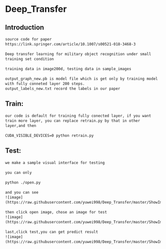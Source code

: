 # Deep_Transfer

## Introduction
    source code for paper https://link.springer.com/article/10.1007/s00521-018-3468-3

    Deep transfer learning for military object recognition under small training set condition

    training data in image200d, testing data in sample_images

    output_graph_new.pb is model file which is get only by training model with fully conneted layer 200 steps.
    output_labels_new.txt record the labels in our paper
 
## Train:
    our code is default for training fully conected layer, if you want train more layer, you can replace retrain.py by that in other layer,and then 
    
    CUDA_VISIBLE_DEVICES=0 python retrain.py
    
## Test:
    we make a sample visual interface for testing
    
    you can only 
    
    python ./open.py
    
    and you can see 
    ![image](https://raw.githubusercontent.com/yuwei998/Deep_Transfer/master/ShowImage/image1.png)
    
    then click open image, chose an image for test
    ![image](https://raw.githubusercontent.com/yuwei998/Deep_Transfer/master/ShowImage/image1.png)
    
    last,click test,you can get predict result
    ![image](https://raw.githubusercontent.com/yuwei998/Deep_Transfer/master/ShowImage/image1.png)
    
    
    
